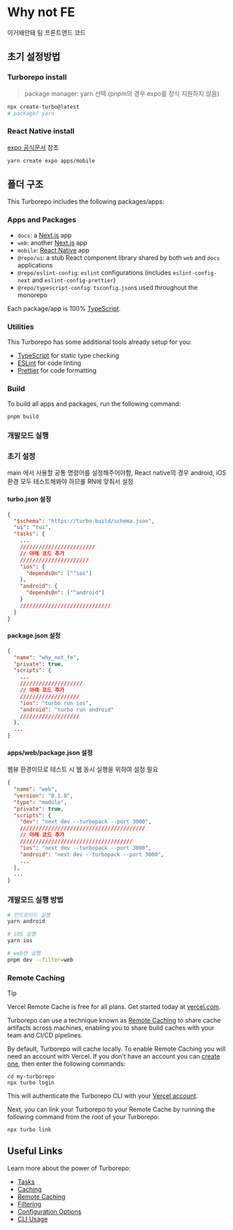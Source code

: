 # Why not FE

이거왜안돼 팀 프론트앤드 코드

## 초기 설정방법

### Turborepo install

> package manager: yarn 선택 (pnpm의 경우 expo를 정식 지원하지 않음)

```sh
npx create-turbo@latest
# package? yarn
```

### React Native install

[expo 공식문서](https://docs.expo.dev/guides/monorepos/) 참조

```sh
yarn create expo apps/mobile
```

## 폴더 구조

This Turborepo includes the following packages/apps:

### Apps and Packages

- `docs`: a [Next.js](https://nextjs.org/) app
- `web`: another [Next.js](https://nextjs.org/) app
- `mobile`: [React Native](https://reactnative.dev/) app
- `@repo/ui`: a stub React component library shared by both `web` and `docs` applications
- `@repo/eslint-config`: `eslint` configurations (includes `eslint-config-next` and `eslint-config-prettier`)
- `@repo/typescript-config`: `tsconfig.json`s used throughout the monorepo

Each package/app is 100% [TypeScript](https://www.typescriptlang.org/).

### Utilities

This Turborepo has some additional tools already setup for you:

- [TypeScript](https://www.typescriptlang.org/) for static type checking
- [ESLint](https://eslint.org/) for code linting
- [Prettier](https://prettier.io) for code formatting

### Build

To build all apps and packages, run the following command:

```
pnpm build
```

### 개발모드 실행

### 초기 설정

main 에서 사용할 공통 명령어를 설정해주어야함, React native의 경우 android, iOS 환경 모두 테스트해봐야 하므롤 RN에 맞춰서 설정

#### turbo.json 설정

```json
{
  "$schema": "https://turbo.build/schema.json",
  "ui": "tui",
  "tasks": {
    ...
    ////////////////////////
    // 아래 코드 추가
    //////////////////////
    "ios": {
      "dependsOn": ["^ios"]
    },
    "android": {
      "dependsOn": ["^android"]
    }
    /////////////////////////////
  }
}
```

#### package.json 설정

```json
{
  "name": "why_not_fe",
  "private": true,
  "scripts": {
    ...
    ////////////////////
    // 아래 코드 추가
    ///////////////////
    "ios": "turbo run ios",
    "android": "turbo run android"
    ///////////////////
  },
  ...
}
```

#### apps/web/package.json 설정

웹뷰 환경이므로 테스트 시 웹 동시 실행을 위하여 설정 필요

```json
{
  "name": "web",
  "version": "0.1.0",
  "type": "module",
  "private": true,
  "scripts": {
    "dev": "next dev --turbopack --port 3000",
    ////////////////////////////////////////
    // 아래 코드 추가
    ////////////////////////////////////
    "ios": "next dev --turbopack --port 3000",
    "android": "next dev --turbopack --port 3000",
    ...
  },
  ...
}
```

### 개발모드 실행 방법

```sh
# 안드로이드 실행
yarn android

# iOS 실행
yarn ios

# web만 실행
pnpm dev --filter=web
```

### Remote Caching

> [!TIP]
> Vercel Remote Cache is free for all plans. Get started today at [vercel.com](https://vercel.com/signup?/signup?utm_source=remote-cache-sdk&utm_campaign=free_remote_cache).

Turborepo can use a technique known as [Remote Caching](https://turbo.build/docs/core-concepts/remote-caching) to share cache artifacts across machines, enabling you to share build caches with your team and CI/CD pipelines.

By default, Turborepo will cache locally. To enable Remote Caching you will need an account with Vercel. If you don't have an account you can [create one](https://vercel.com/signup?utm_source=turborepo-examples), then enter the following commands:

```
cd my-turborepo
npx turbo login
```

This will authenticate the Turborepo CLI with your [Vercel account](https://vercel.com/docs/concepts/personal-accounts/overview).

Next, you can link your Turborepo to your Remote Cache by running the following command from the root of your Turborepo:

```
npx turbo link
```

## Useful Links

Learn more about the power of Turborepo:

- [Tasks](https://turbo.build/docs/core-concepts/monorepos/running-tasks)
- [Caching](https://turbo.build/docs/core-concepts/caching)
- [Remote Caching](https://turbo.build/docs/core-concepts/remote-caching)
- [Filtering](https://turbo.build/docs/core-concepts/monorepos/filtering)
- [Configuration Options](https://turbo.build/docs/reference/configuration)
- [CLI Usage](https://turbo.build/docs/reference/command-line-reference)
